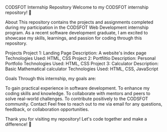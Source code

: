 CODSFOT Internship Repository
Welcome to my CODSFOT internship repository! 🚀

About
This repository contains the projects and assignments completed during my participation in the CODSFOT Web Development internship program. As a recent software development graduate, I am excited to showcase my skills, learnings, and passion for coding through this repository.

Projects
Project 1: Landing Page
Description: A website's index page
Technologies Used: HTML, CSS
Project 2: Portfiltio 
Description: Personal Portfolio
Technologies Used: HTML, CSS
Project 3: Calculator
Description: Basic Mathematical calculator 
Technologies Used: HTML, CSS, JavaScript

Goals
Through this internship, my goals are:

To gain practical experience in software development.
To enhance my coding skills and knowledge.
To collaborate with mentors and peers to solve real-world challenges.
To contribute positively to the CODSFOT community.
Contact
Feel free to reach out to me via email for any questions, feedback, or collaboration opportunities.

Thank you for visiting my repository! Let's code together and make a difference! 🌟




